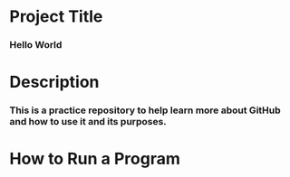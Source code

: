 # Project Title
### Hello World
# Description
### This is a practice repository to help learn more about GitHub and how to use it and its purposes.
# How to Run a Program
###
